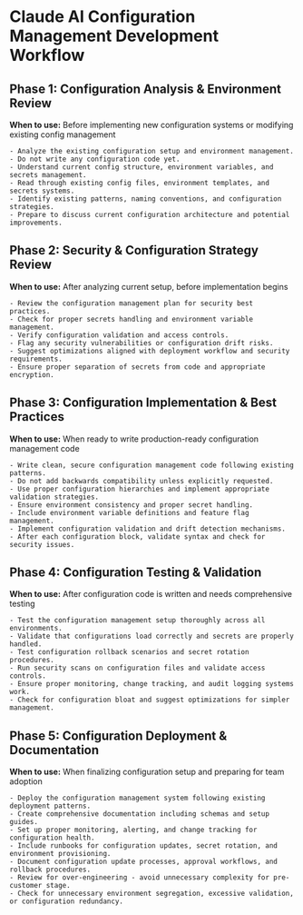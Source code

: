 # Claude AI Configuration Management Development Workflow

## Phase 1: Configuration Analysis & Environment Review
**When to use:** Before implementing new configuration systems or modifying existing config management

```
- Analyze the existing configuration setup and environment management.
- Do not write any configuration code yet.
- Understand current config structure, environment variables, and secrets management.
- Read through existing config files, environment templates, and secrets systems.
- Identify existing patterns, naming conventions, and configuration strategies.
- Prepare to discuss current configuration architecture and potential improvements.
```

## Phase 2: Security & Configuration Strategy Review
**When to use:** After analyzing current setup, before implementation begins

```
- Review the configuration management plan for security best practices.
- Check for proper secrets handling and environment variable management.
- Verify configuration validation and access controls.
- Flag any security vulnerabilities or configuration drift risks.
- Suggest optimizations aligned with deployment workflow and security requirements.
- Ensure proper separation of secrets from code and appropriate encryption.
```

## Phase 3: Configuration Implementation & Best Practices
**When to use:** When ready to write production-ready configuration management code

```
- Write clean, secure configuration management code following existing patterns.
- Do not add backwards compatibility unless explicitly requested.
- Use proper configuration hierarchies and implement appropriate validation strategies.
- Ensure environment consistency and proper secret handling.
- Include environment variable definitions and feature flag management.
- Implement configuration validation and drift detection mechanisms.
- After each configuration block, validate syntax and check for security issues.
```

## Phase 4: Configuration Testing & Validation
**When to use:** After configuration code is written and needs comprehensive testing

```
- Test the configuration management setup thoroughly across all environments.
- Validate that configurations load correctly and secrets are properly handled.
- Test configuration rollback scenarios and secret rotation procedures.
- Run security scans on configuration files and validate access controls.
- Ensure proper monitoring, change tracking, and audit logging systems work.
- Check for configuration bloat and suggest optimizations for simpler management.
```

## Phase 5: Configuration Deployment & Documentation
**When to use:** When finalizing configuration setup and preparing for team adoption

```
- Deploy the configuration management system following existing deployment patterns.
- Create comprehensive documentation including schemas and setup guides.
- Set up proper monitoring, alerting, and change tracking for configuration health.
- Include runbooks for configuration updates, secret rotation, and environment provisioning.
- Document configuration update processes, approval workflows, and rollback procedures.
- Review for over-engineering - avoid unnecessary complexity for pre-customer stage.
- Check for unnecessary environment segregation, excessive validation, or configuration redundancy.
```